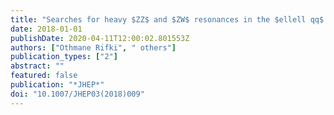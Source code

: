 ```yaml
---
title: "Searches for heavy $ZZ$ and $ZW$ resonances in the $ellell qq$ and $νν qq$ final states in $pp$ collisions at $sqrts=13$ TeV with the ATLAS detector"
date: 2018-01-01
publishDate: 2020-04-11T12:00:02.801553Z
authors: ["Othmane Rifki", " others"]
publication_types: ["2"]
abstract: ""
featured: false
publication: "*JHEP*"
doi: "10.1007/JHEP03(2018)009"
---
```


